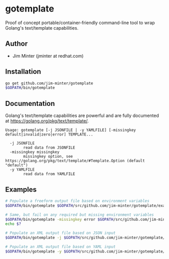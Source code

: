 # gotemplate

Proof of concept portable/container-friendly command-line tool to wrap Golang's
text/template capabilities.

## Author

- Jim Minter (jminter at redhat.com)

## Installation

```bash
go get github.com/jim-minter/gotemplate
$GOPATH/bin/gotemplate
```

## Documentation

Golang's text/template capabilities are powerful and are fully documented at
https://golang.org/pkg/text/template/.

```
Usage: gotemplate [-j JSONFILE | -y YAMLFILE] [-missingkey default|invalid|zero|error] TEMPLATE...

  -j JSONFILE
    	read data from JSONFILE
  -missingkey missingkey
    	missingkey option, see https://golang.org/pkg/text/template/#Template.Option (default "default")
  -y YAMLFILE
    	read data from YAMLFILE
```

## Examples

```bash
# Populate a freeform output file based on environment variables
$GOPATH/bin/gotemplate $GOPATH/src/github.com/jim-minter/gotemplate/examples/example1.tmpl

# Same, but fail on any required but missing environment variables
$GOPATH/bin/gotemplate -missingkey error $GOPATH/src/github.com/jim-minter/gotemplate/examples/example1.tmpl
echo $?

# Populate an XML output file based on JSON input
$GOPATH/bin/gotemplate -j $GOPATH/src/github.com/jim-minter/gotemplate/examples/example2.json $GOPATH/src/github.com/jim-minter/gotemplate/examples/example2.tmpl

# Populate an XML output file based on YAML input
$GOPATH/bin/gotemplate -y $GOPATH/src/github.com/jim-minter/gotemplate/examples/example2.yaml $GOPATH/src/github.com/jim-minter/gotemplate/examples/example2.tmpl
```
